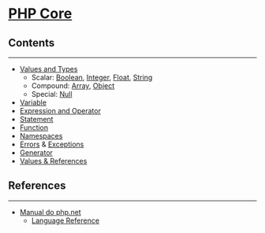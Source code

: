 # [PHP Core](https://www.php.net/manual/en/langref.php)

## Contents

---

- [Values and Types](values-and-types/)
  - Scalar: [Boolean](boolean/), [Integer](number/#integer), [Float](number/#float), [String](string/)
  - Compound: [Array](array/), [Object](object/)
  - Special: [Null](null/)
- [Variable](variable/)
- [Expression and Operator](expression-and-operator/)
- [Statement](statements/)
- [Function](function/)
- [Namespaces](namespaces/)
- [Errors](errors/) & [Exceptions](exceptions/)
- [Generator](generator/)
- [Values & References](references/)

## References

---

- [Manual do php.net](http://php.net/manual/en/)
  - [Language Reference](http://php.net/manual/en/langref.php)

